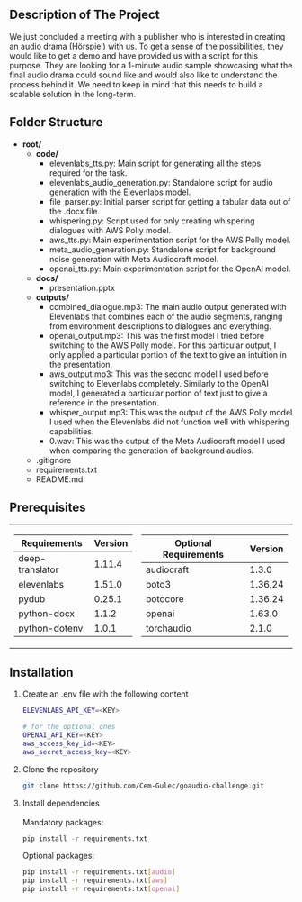 ## Description of The Project

We just concluded a meeting with a publisher who is interested in creating an audio drama (Hörspiel) with us. To get a sense of the possibilities, they would like to get a demo and have provided us with a script for this purpose. They are looking for a 1-minute audio sample showcasing what the final audio drama could sound like and would also like to understand the process behind it. We need to keep in mind that this needs to build a scalable solution in the long-term.

## Folder Structure
- **root/**
  - **code/**
    - elevenlabs_tts.py: Main script for generating all the steps required for the task.
    - elevenlabs_audio_generation.py: Standalone script for audio generation with the Elevenlabs model.
    - file_parser.py: Initial parser script for getting a tabular data out of the .docx file.
    - whispering.py: Script used for only creating whispering dialogues with AWS Polly model.
    - aws_tts.py: Main experimentation script for the AWS Polly model.
    - meta_audio_generation.py: Standalone script for background noise generation with Meta Audiocraft model.
    - openai_tts.py: Main experimentation script for the OpenAI model.
  - **docs/**
    - presentation.pptx
  - **outputs/**
    - combined_dialogue.mp3: The main audio output generated with Elevenlabs that combines each of the audio segments, ranging from environment descriptions to dialogues and everything.
    - openai_output.mp3: This was the first model I tried before switching to the AWS Polly model. For this particular output, I only applied a particular portion of the text to give an intuition in the presentation.
    - aws_output.mp3: This was the second model I used before switching to Elevenlabs completely. Similarly to the OpenAI model, I generated a particular portion of text just to give a reference in the presentation.
    - whisper_output.mp3: This was the output of the AWS Polly model I used when the Elevenlabs did not function well with whispering capabilities.
    - 0.wav: This was the output of the Meta Audiocraft model I used when comparing the generation of background audios. 
  - .gitignore
  - requirements.txt
  - README.md



## Prerequisites

<table>
  <tr>
    <td>

| Requirements      | Version |
|-------------------|---------|
| deep-translator   | 1.11.4  |
| elevenlabs        | 1.51.0  |
| pydub             | 0.25.1  |
| python-docx       | 1.1.2   |
| python-dotenv     | 1.0.1   |

</td>
    <td>

| Optional Requirements     | Version |
|---------------------------|---------|
| audiocraft                | 1.3.0   | 
| boto3                     | 1.36.24 |
| botocore                  | 1.36.24 |
| openai                    | 1.63.0  |
| torchaudio                | 2.1.0   |

</td>
  </tr>
</table>



## Installation

1. Create an .env file with the following content
   ```sh
   ELEVENLABS_API_KEY=<KEY>

   # for the optional ones
   OPENAI_API_KEY=<KEY>
   aws_access_key_id=<KEY>
   aws_secret_access_key=<KEY>
   ```
2. Clone the repository
   ```sh
   git clone https://github.com/Cem-Gulec/goaudio-challenge.git
   ```
3. Install dependencies<br><br>
  Mandatory packages:
   ```sh
   pip install -r requirements.txt
   ```

   Optional packages:
   ```sh
   pip install -r requirements.txt[audio]
   pip install -r requirements.txt[aws]
   pip install -r requirements.txt[openai]
   ```
